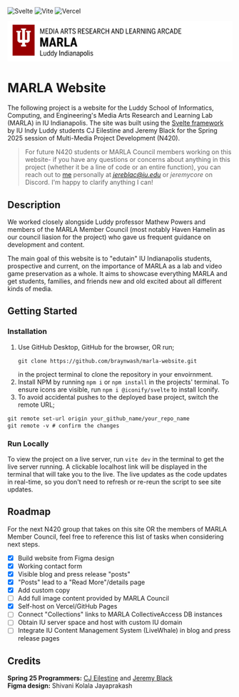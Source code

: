 ![Svelte](https://img.shields.io/badge/svelte-%23f1413d.svg?style=for-the-badge&logo=svelte&logoColor=white) ![Vite](https://img.shields.io/badge/vite-%23646CFF.svg?style=for-the-badge&logo=vite&logoColor=white) ![Vercel](https://img.shields.io/badge/vercel-%23000000.svg?style=for-the-badge&logo=vercel&logoColor=white)

![image info](./static/iu-marla-logo.png)

# MARLA Website

The following project is a website for the Luddy School of Informatics, Computing, and Engineering's Media Arts Research and Learning Lab (MARLA) in IU Indianapolis. The site was built using the [Svelte framework](https://svelte.dev/) by IU Indy Luddy students CJ Eilestine and Jeremy Black for the Spring 2025 session of Multi-Media Project Development (N420).

> For future N420 students or MARLA Council members working on this website- if you have any questions or concerns about anything in this project (whether it be a line of code or an entire function), you can reach out to [me](https://github.com/braynwash) personally at *jereblac@iu.edu* or _jeremycore_ on Discord. I'm happy to clarify anything I can!

## Description

We worked closely alongside Luddy professor Mathew Powers and members of the MARLA Member Council (most notably Haven Hamelin as our council liasion for the project) who gave us frequent guidance on development and content.

The main goal of this website is to "edutain" IU Indianapolis students, prospective and current, on the importance of MARLA as a lab and video game preservation as a whole. It aims to showcase everything MARLA and get students, families, and friends new and old excited about all different kinds of media.

## Getting Started

### Installation

1. Use GitHub Desktop, GitHub for the browser, OR run;
   ```
   git clone https://github.com/braynwash/marla-website.git
   ```
   in the project terminal to clone the repository in your envoirnment.
   <br>
2. Install NPM by running `npm i` or `npm install` in the projects' terminal. To ensure icons are visible, run `npm i @iconify/svelte` to install Iconify.
   <br>
3. To avoid accidental pushes to the deployed base project, switch the remote URL;

```
git remote set-url origin your_github_name/your_repo_name
git remote -v # confirm the changes
```

### Run Locally

To view the project on a live server, run `vite dev` in the terminal to get the live server running. A clickable localhost link will be displayed in the terminal that will take you to the live. The live updates as the code updates in real-time, so you don't need to refresh or re-reun the script to see site updates.

## Roadmap

For the next N420 group that takes on this site OR the members of MARLA Member Council, feel free to reference this list of tasks when considering next steps.

- [x] Build website from Figma design
- [x] Working contact form
- [x] Visible blog and press release "posts"
- [x] "Posts" lead to a "Read More"/details page
- [x] Add custom copy
- [ ] Add full image content provided by MARLA Council
- [x] Self-host on Vercel/GitHub Pages
- [ ] Connect "Collections" links to MARLA CollectiveAccess DB instances
- [ ] Obtain IU server space and host with custom IU domain
- [ ] Integrate IU Content Management System (LiveWhale) in blog and press release pages

## Credits

**Spring 25 Programmers:** [CJ Eilestine](https://github.com/CJ-Eilenstine) and [Jeremy Black](https://github.com/braynwash) <br>
**Figma design:** Shivani Kolala Jayaprakash
